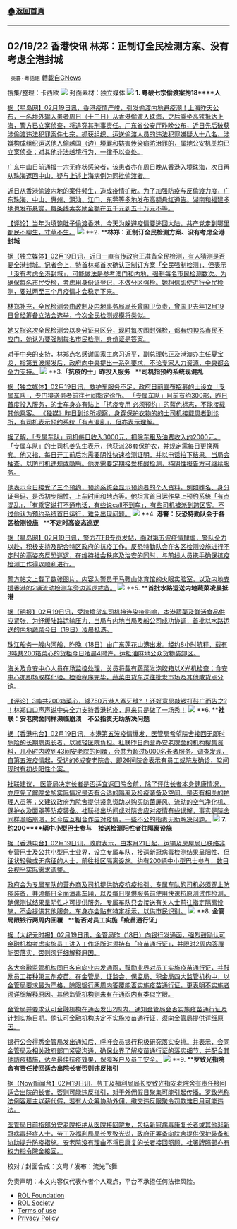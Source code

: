 ###  [:house:返回首頁](https://github.com/ourhimalayas/txt)
---


## 02/19/22 香港快讯 林郑：正制订全民检测方案、没有考虑全港封城
` 英喜-粵語組` [轉載自GNews](https://gnews.org/zh-hans/2032533/)

搜集/整理：卡西欧
![](https://assets.gnews.org/wp-content/uploads/2022/02/0219fenmian.jpg)
封面素材：独立媒体
![](https://assets.gnews.org/wp-content/uploads/2022/02/2022-02-19-1.png)
**1. ****粤破七宗偷渡案拘****18****人**

[据【星岛网】02月19日讯，香港疫情严峻，引发偷渡内地避疫潮！上海昨天公布，一名境外输入患者周日（十三日）从香港偷渡入珠海，之后乘坐高铁抵达上海，警方已立案侦查，将追究其刑事责任。广东省公安厅昨晚公布，近日先后破获涉偷渡违法犯罪案件七宗，抓获组织、运送偷渡人员的违法犯罪嫌疑人十八名，涉嫌构成组织运送他人偷越国（边）境罪和妨害传染病防治罪的，属地公安机关均已立案侦查；对其他非法越境行为，一律予以查处。](https://std.stheadline.com/daily/article/2443152/日報-港聞-粵破七宗偷渡案拘18人)

[广东中山日前通报一宗无症状感染者，该患者亦在周日晚从香港入境珠海，次日再从珠海返回中山，疑与上述上海病例为同批偷渡者。](https://std.stheadline.com/daily/article/2443152/日報-港聞-粵破七宗偷渡案拘18人)

[近日从香港偷渡内地的案件频生，造成疫情扩散。为了加强防疫与反偷渡力度，广东珠海、中山、惠州、潮汕、江门、东莞等多地发布高额悬红通告。湖南和福建多地也发布悬赏，每条线索奖励金额在五千元到五十万元不等。](https://std.stheadline.com/daily/article/2443152/日報-港聞-粵破七宗偷渡案拘18人)

[【评论】当年为填饱肚子偷渡香港，今天为躲避疫情要逃回大陆，共产党走到哪里都民不聊生，寸草不生。](https://std.stheadline.com/daily/article/2443152/日報-港聞-粵破七宗偷渡案拘18人)
![](https://assets.gnews.org/wp-content/uploads/2022/02/2022-02-19-2.png)
**2. ****林郑：正制订全民检测方案、没有考虑全港封城**

[据【独立媒体】02月19日讯，近日一直有传政府正准备全民检测，有人猜测是否要全港封城。记者会上，特首林郑首次确认正制订方案「全民强制检测」，但表示「没有考虑全港封城」，可能做法是参考澳门和内地，强制每名市民检测数次。为确保每名市民受检，考虑用身份证登记，不做分区强检。她相信即使进行全民检测，要过两至三个月疫情才会稳定下来。](https://www.inmediahk.net/node/政經/林鄭：正制訂全民檢測方案、無考慮全港封城)

[林郑补充，全民检测会由政制及内地事务局局长曾国卫负责，曾国卫去年12月19日曾经筹备立法会选举，今次全民检测规模将类似。](https://www.inmediahk.net/node/政經/林鄭：正制訂全民檢測方案、無考慮全港封城)

[她又指这次全民检测会以身分证来区分，现时每次围封强检，都有约10%市民不应门，她认为要强制每名市民检测，身份证是答案。](https://www.inmediahk.net/node/政經/林鄭：正制訂全民檢測方案、無考慮全港封城)

[对于中央的支持，林郑点名感谢国家主席习近平，副总理韩正及港澳办主任夏宝龙，指第五波爆发后，政府向中央提出一系列要求，不论专家人力资源，中央都会全力支持。](https://www.inmediahk.net/node/政經/林鄭：正制訂全民檢測方案、無考慮全港封城)
![](https://assets.gnews.org/wp-content/uploads/2022/02/2022-02-19-3.png)
**3.****「抗疫的士」昨投入服务****   ****司机指预约系统现混乱**

[据【独立媒体】02月19日讯，救护车服务不足，政府日前宣布招募的士设立「专属车队」，专门接送患者前往七间指定诊所。 「专属车队」目前有约300部，昨日首度投入服务，的士车身亦有贴上「抗疫专用 必须预约」的蓝色标志，不能接载其他乘客。 《独媒》昨日到诊所视察，身穿保护衣物的的士司机接载患者到诊所，有司机表示预约系统「有点混乱」，但亦表示理解。](https://www.inmediahk.net/node/政經/「抗疫的士」昨投入服務-司機指預約系統現混亂)

[据了解，「专属车队」司机每日收入3000元，扣除车租及油费收入约2000元。 「专属车队」的士司机姜先生表示，他获派28套保护衣，并规定需每日更换两套。他又指，每日开工前后均需要阴性快速检测证明，并以电话拍下结果。当局会抽查，以防司机违规或隐瞒。他亦需要定期接受核酸检测，持阴性报告方可继续服务。](https://www.inmediahk.net/node/政經/「抗疫的士」昨投入服務-司機指預約系統現混亂)

[他表示今日接受了三个预约，预约系统会显示预约者的个人资料，例如姓名、身分证号码、是否初步阳性、上车时间和地点等。他坦言首日运作早上预约系统「有点混乱」，「有乘客说打不通电话，有些说call不到车」，有些司机被派到跨区客。不过他认为预约系统首日运行，难免出现问题。](https://www.inmediahk.net/node/政經/「抗疫的士」昨投入服務-司機指預約系統現混亂)
![](https://assets.gnews.org/wp-content/uploads/2022/02/2022-02-19-4.png)
**4. ****港警：反恐特勤队会于各区检测设施****   ****不定时高姿态巡逻**

[据【星岛网】02月19日讯，警方在FB专页发帖，面对第五波疫情肆虐，警队全力以赴，积极支持及配合特区政府的抗疫工作。反恐特勤队会在各区检测设施进行不定时的高姿态反恐巡逻，在维持社会秩序及治安的同时，与前线人员携手确保抗疫检测工作得以顺利进行。](https://std.stheadline.com/realtime/article/1810377/即時-港聞-疫情消息-警方-反恐特勤隊會於各區檢測設施-不定時高姿態巡邏)

[警方帖文上载了数张图片，内容为警员于马鞍山体育馆的火眼实验室，以及内地支援香港的2辆流动检测车旁边巡逻戒备。](https://std.stheadline.com/realtime/article/1810377/即時-港聞-疫情消息-警方-反恐特勤隊會於各區檢測設施-不定時高姿態巡邏)
![](https://assets.gnews.org/wp-content/uploads/2022/02/2022-02-19-5.png)
**5. ****首批水路运送内地蔬菜凌晨抵港**

[据【明报】02月19日讯，受跨境货车司机接连染疫影响，本港蔬菜及鲜活食品供应紧张，为纾缓陆路运输压力，当局与内地当局及船公司成功协调，首批以水路运送的内地蔬菜今日（19日）凌晨抵港。](https://news.mingpao.com/ins/港聞/article/20220219/s00001/1645236701694/首批水路運送內地蔬菜凌晨抵港)

[珠江船务一艘内河船，昨晚（18日）由广东莲花山港出发。经约8小时航程，载有3吨共200箱菜心的货柜今日凌晨4时许，运抵油麻地公众货物装卸区。](https://news.mingpao.com/ins/港聞/article/20220219/s00001/1645236701694/首批水路運送內地蔬菜凌晨抵港)

[海关及食安中心人员在场监控处理，关员将载有蔬菜发泡胶箱以X光机检查；食安中心亦即场取样化验。检验程序完毕，蔬菜由货车送往批发市场及其他散货点分销。](https://news.mingpao.com/ins/港聞/article/20220219/s00001/1645236701694/首批水路運送內地蔬菜凌晨抵港)

[【评论】3吨共200箱菜心，够750万港人塞牙缝? ！还好意思敲锣打鼓广而告之? ！林郑口口声声说中央全力支持香港抗疫，原来只是做了一场秀！](https://news.mingpao.com/ins/港聞/article/20220219/s00001/1645236701694/首批水路運送內地蔬菜凌晨抵港)
![](https://assets.gnews.org/wp-content/uploads/2022/02/2022-02-19-6.png)
**6. ****社联：安老院舍同样濒临崩溃　不公指责无助解决问题**

[据【香港电台】02月19日讯，本港第五波疫情爆发，医管局希望院舍接回无即时危险的长期病患长者，以减轻医院负担。社联昨日向营办安老院舍的机构搜集资料，几小时内收到43间安老院的回覆，合共为超过5000名长者服务。调查发现，自第五波疫情起，受访的6成安老院舍、即26间院舍表示有员工或院友确诊，12间现时有初步阳性个案。](https://news.rthk.hk/rthk/ch/component/k2/1634661-20220219.htm?spTabChangeable=0)

[社联建议， 医管局决定长者是否适宜返回院舍前，除了评估长者本身健康情况，亦应先了解院舍的实际情况是否有合适的隔离及检疫装备及空间、是否有相关的护理人员等；又建议政府为院舍提供紧急资助以购买防菌屏风、流动的空气净化机、保护衣及面罩等防疫装备。社联指出坊间或对院舍应对疫情有些误解，事实是院舍同样濒临崩溃，如今应互相合作应对疫情，一些不公的指责无助解决问题。](https://news.rthk.hk/rthk/ch/component/k2/1634661-20220219.htm?spTabChangeable=0)
![](https://assets.gnews.org/wp-content/uploads/2022/02/2022-02-19-7.png)
**7. ****约****200****辆中小型巴士参与　接送检测阳性者往隔离设施**

[据【香港电台】02月19日讯，政府表示，由本月21日起，运输及房屋局已联络非专营巴士及公共小型巴士业界，设立专属车队，接送新冠病毒检测结果呈阳性、但征状轻微或无病征的人士，前往社区隔离设施。约有200辆中小型巴士参与，数目会视乎实际需求调整。](https://news.rthk.hk/rthk/ch/component/k2/1634672-20220219.htm?spTabChangeable=0)

[政府会为专属车队的营办商及司机提供防疫抗疫指引。专属车队的司机必须穿上防疫装备，并须每日全面消毒车厢，以及每日提供服务前使用快速抗原测试作检测，确保测试结果呈阴性才可提供服务。专属车队只会接送有关人士前往指定隔离设施，不会提供其他服务。车身亦会贴有特定标示，以供市民识别。](https://news.rthk.hk/rthk/ch/component/k2/1634672-20220219.htm?spTabChangeable=0)
![](https://assets.gnews.org/wp-content/uploads/2022/02/2022-02-19-8.png)
**8. ****金管局限银行两周内回覆****   ****能否对员工实施「疫苗通行证」**

[据【大纪元时报】02月19日讯，金管局昨（18日）向银行发通函，强烈鼓励认可金融机构考虑实施员工进入工作场所时须持有「疫苗通行证」，并限时2周内答覆能否落实，否则须详细解释原因。](https://hk.epochtimes.com/news/2022-02-19/2626261)

[各大金融监管机构同日各自向业内发通函，鼓励业界对员工实施疫苗通行证，并鼓励员工接种第三剂疫苗。在金管局、证监会、保监局、积金局四大监管机构中，以金管局要求最为严格，除限银行两周内答覆能否实施疫苗通行证，更表明不实施者须详细解释原因。其他监管机构则未有在通函内有类似字眼。](https://hk.epochtimes.com/news/2022-02-19/2626261)

[金管局并要求认可金融机构在通函发出2周内，通知金管局会否实施疫苗通行证及计划实施日期。倘认可金融机构决定不实施疫苗通行证，须向金管局提供详细原因。](https://hk.epochtimes.com/news/2022-02-19/2626261)

[银行公会得悉金管局发出通知后，呼吁会员银行积极研究落实安排。并表示，会同金管局及相关政府部门紧密沟通，确保业界了解疫苗通行证的落实细节，并配合其他防疫措施，达至最佳抗疫效果，保障客户及员工安全。](https://hk.epochtimes.com/news/2022-02-19/2626261)
![](https://assets.gnews.org/wp-content/uploads/2022/02/2022-02-19-9.png)
**9. ****罗致光指院舍有责任接回适合出院长者否则违反指引**

[据【Now新闻台】02月19日讯，劳工及福利局局长罗致光指安老院舍有责任接回适合出院的长者，否则可能违反指引，对于外佣假日聚集可能引起传播。罗致光称法例容雇主以薪代假，若有人众筹协助外佣，缴交违反限聚令罚款难日月可能违法。](https://news.now.com/home/local/player?newsId=467044)

[医管局日前指部分安老院拒绝从医院接回院友，包括新冠病毒康复长者或其他非新冠病毒轻症人士，劳工及福利局局长罗致光说，政府正筹备向院舍提供保护装备和协助提升防疫措施。安老院没有理由不将已康复的长者接回照顾，社署牌照部亦有权力指令院舍接回。](https://news.now.com/home/local/player?newsId=467044)

校对 / 封面合成：文粤 / 发布：流光飞舞

 

免责声明：本文内容仅代表作者个人观点，平台不承担任何法律风险。

- [ROL Foundation](https://rolfoundation.org/)
- [ROL Society](https://rolsociety.org/)
- [Terms of use](https://gnews.org/terms-of-use-3/)
- [Privacy Policy](https://gnews.org/privacy-policy/)
